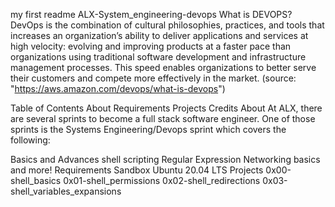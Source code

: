 my first readme
ALX-System_engineering-devops
What is DEVOPS?
DevOps is the combination of cultural philosophies, practices, and tools that increases an organization’s ability to deliver applications and services at high velocity: evolving and improving products at a faster pace than organizations using traditional software development and infrastructure management processes. This speed enables organizations to better serve their customers and compete more effectively in the market. (source: "https://aws.amazon.com/devops/what-is-devops")



Table of Contents
About
Requirements
Projects
Credits
About
At ALX, there are several sprints to become a full stack software engineer. One of those sprints is the Systems Engineering/Devops sprint which covers the following:

Basics and Advances shell scripting
Regular Expression
Networking basics and more!
Requirements
Sandbox
Ubuntu 20.04 LTS
Projects
0x00-shell_basics
0x01-shell_permissions
0x02-shell_redirections
0x03-shell_variables_expansions
